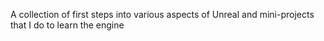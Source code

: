 A collection of first steps into various aspects of Unreal and mini-projects that I do to learn the engine
